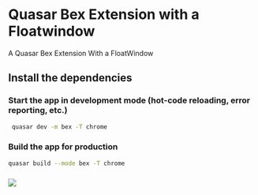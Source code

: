 <!--
 * @Author: sungaoyong 18523958@qq.com
 * @Date: 2025-01-09 16:30:30
 * @LastEditors: sungaoyong 18523958@qq.com
 * @LastEditTime: 2025-01-09 17:00:04
 * @FilePath: \QuasarBexExtensionWithFloatWindow\README.md
 * @Description: 这是默认设置,请设置`customMade`, 打开koroFileHeader查看配置 进行设置: https://github.com/OBKoro1/koro1FileHeader/wiki/%E9%85%8D%E7%BD%AE
-->

# Quasar Bex Extension with a Floatwindow

A Quasar Bex Extension With a FloatWindow

## Install the dependencies

### Start the app in development mode (hot-code reloading, error reporting, etc.)

```bash
 quasar dev -m bex -T chrome
```

### Build the app for production

```bash
quasar build --mode bex -T chrome
```

###

![](screenshot.gif)
